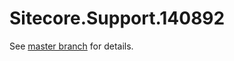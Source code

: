 # Sitecore.Support.140892

See [master branch](https://github.com/sitecoresupport/Sitecore.Support.140892) for details.